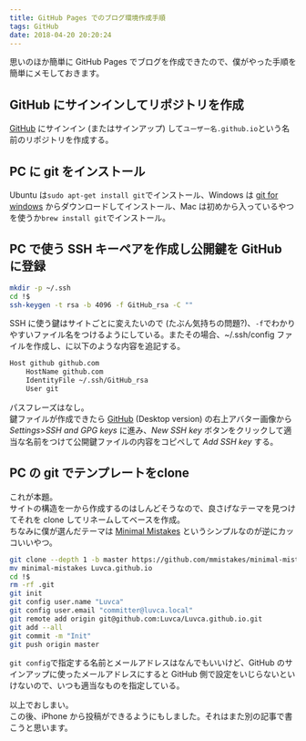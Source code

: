 ```yaml
---
title: GitHub Pages でのブログ環境作成手順
tags: GitHub
date: 2018-04-20 20:20:24
---
```

思いのほか簡単に GitHub Pages でブログを作成できたので、僕がやった手順を簡単にメモしておきます。

## GitHub にサインインしてリポジトリを作成
[GitHub](https://github.com) にサインイン (またはサインアップ) して`ユーザー名.github.io`という名前のリポジトリを作成する。

## PC に git をインストール
Ubuntu は`sudo apt-get install git`でインストール、Windows は [git for windows](https://gitforwindows.org) からダウンロードしてインストール、Mac は初めから入っているやつを使うか`brew install git`でインストール。

## PC で使う SSH キーペアを作成し公開鍵を GitHub に登録
```sh
mkdir -p ~/.ssh
cd !$
ssh-keygen -t rsa -b 4096 -f GitHub_rsa -C ""
```
SSH に使う鍵はサイトごとに変えたいので (たぶん気持ちの問題?)、`-f`でわかりやすいファイル名をつけるようにしている。またその場合、~/.ssh/config ファイルを作成し、に以下のような内容を追記する。  
~~~sh
Host github github.com
    HostName github.com
    IdentityFile ~/.ssh/GitHub_rsa
    User git
~~~
パスフレーズはなし。  
鍵ファイルが作成できたら [GitHub](https://github.com) (Desktop version) の右上アバター画像から _Settings_>_SSH and GPG keys_ に進み、_New SSH key_ ボタンをクリックして適当な名前をつけて公開鍵ファイルの内容をコピペして _Add SSH key_ する。

## PC の git でテンプレートをclone
これが本題。  
サイトの構造を一から作成するのはしんどそうなので、良さげなテーマを見つけてそれを clone してリネームしてベースを作成。  
ちなみに僕が選んだテーマは [Minimal Mistakes](https://mmistakes.github.io/minimal-mistakes/) というシンプルなのが逆にカッコいいやつ。
~~~sh
git clone --depth 1 -b master https://github.com/mmistakes/minimal-mistakes.git
mv minimal-mistakes Luvca.github.io
cd !$
rm -rf .git
git init
git config user.name "Luvca"
git config user.email "committer@luvca.local"
git remote add origin git@github.com:Luvca/Luvca.github.io.git
git add --all
git commit -m "Init"
git push origin master
~~~
`git config`で指定する名前とメールアドレスはなんでもいいけど、GitHub のサインアップに使ったメールアドレスにすると GitHub 側で設定をいじらないといけないので、いつも適当なものを指定している。

以上でおしまい。  
この後、iPhone から投稿ができるようにもしました。それはまた別の記事で書こうと思います。
